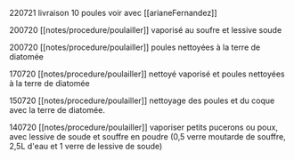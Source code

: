 

220721 livraison 10 poules voir avec [[arianeFernandez]]


200720 [[notes/procedure/poulailler]] vaporisé au soufre et lessive soude

200720 [[notes/procedure/poulailler]] poules nettoyées à la terre de diatomée

170720 [[notes/procedure/poulailler]] nettoyé vaporisé et poules nettoyées à la terre de diatomée

150720 [[notes/procedure/poulailler]] nettoyage des poules et du coque avec la terre de diatomée.

140720 [[notes/procedure/poulailler]] vaporiser petits pucerons ou poux, avec lessive de soude et souffre en poudre (0,5 verre moutarde de souffre, 2,5L d'eau et 1 verre de lessive de soude) 
